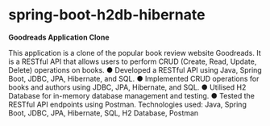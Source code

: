 # spring-boot-h2db-hibernate

**Goodreads Application Clone**

This application is a clone of the popular book review website Goodreads. It is a RESTful API that allows users to
perform CRUD (Create, Read, Update, Delete) operations on books.
    ● Developed a RESTful API using Java, Spring Boot, JDBC, JPA, Hibernate, and SQL.
    ● Implemented CRUD operations for books and authors using JDBC, JPA, Hibernate, and SQL.
    ● Utilised H2 Database for in-memory database management and testing.
    ● Tested the RESTful API endpoints using Postman.
Technologies used: Java, Spring Boot, JDBC, JPA, Hibernate, SQL, H2 Database, Postman
